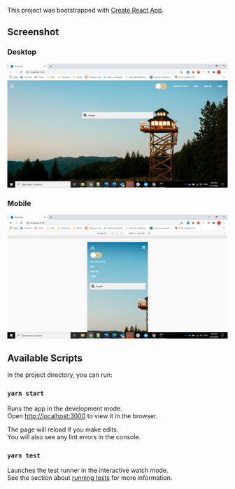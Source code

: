 This project was bootstrapped with [Create React App](https://github.com/facebook/create-react-app).

## Screenshot

### Desktop
![Desktop](https://github.com/truongqk1987/trusting-social-assignment/blob/master/desktop-snapshot.PNG)

### Mobile
![Mobile](https://github.com/truongqk1987/trusting-social-assignment/blob/master/mobile-snapshot.PNG)
## Available Scripts

In the project directory, you can run:

### `yarn start`

Runs the app in the development mode.<br />
Open [http://localhost:3000](http://localhost:3000) to view it in the browser.

The page will reload if you make edits.<br />
You will also see any lint errors in the console.

### `yarn test`

Launches the test runner in the interactive watch mode.<br />
See the section about [running tests](https://facebook.github.io/create-react-app/docs/running-tests) for more information.
